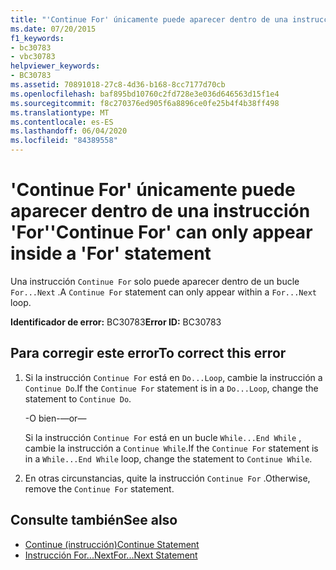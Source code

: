 ```yaml
---
title: "'Continue For' únicamente puede aparecer dentro de una instrucción 'For'"
ms.date: 07/20/2015
f1_keywords:
- bc30783
- vbc30783
helpviewer_keywords:
- BC30783
ms.assetid: 70891018-27c8-4d36-b168-8cc7177d70cb
ms.openlocfilehash: baf895bd10760c2fd728e3e036d646563d15f1e4
ms.sourcegitcommit: f8c270376ed905f6a8896ce0fe25b4f4b38ff498
ms.translationtype: MT
ms.contentlocale: es-ES
ms.lasthandoff: 06/04/2020
ms.locfileid: "84389558"
---
```

# <a name="continue-for-can-only-appear-inside-a-for-statement"></a><span data-ttu-id="896cd-102">'Continue For' únicamente puede aparecer dentro de una instrucción 'For'</span><span class="sxs-lookup"><span data-stu-id="896cd-102">'Continue For' can only appear inside a 'For' statement</span></span>
<span data-ttu-id="896cd-103">Una instrucción `Continue For` solo puede aparecer dentro de un bucle `For...Next` .</span><span class="sxs-lookup"><span data-stu-id="896cd-103">A `Continue For` statement can only appear within a `For...Next` loop.</span></span>  
  
 <span data-ttu-id="896cd-104">**Identificador de error:** BC30783</span><span class="sxs-lookup"><span data-stu-id="896cd-104">**Error ID:** BC30783</span></span>  
  
## <a name="to-correct-this-error"></a><span data-ttu-id="896cd-105">Para corregir este error</span><span class="sxs-lookup"><span data-stu-id="896cd-105">To correct this error</span></span>  
  
1. <span data-ttu-id="896cd-106">Si la instrucción `Continue For` está en `Do...Loop`, cambie la instrucción a `Continue Do`.</span><span class="sxs-lookup"><span data-stu-id="896cd-106">If the `Continue For` statement is in a `Do...Loop`, change the statement to `Continue Do`.</span></span>  
  
     <span data-ttu-id="896cd-107">-O bien-</span><span class="sxs-lookup"><span data-stu-id="896cd-107">—or—</span></span>  
  
     <span data-ttu-id="896cd-108">Si la instrucción `Continue For` está en un bucle `While...End While` , cambie la instrucción a `Continue While`.</span><span class="sxs-lookup"><span data-stu-id="896cd-108">If the `Continue For` statement is in a `While...End While` loop, change the statement to `Continue While`.</span></span>  
  
2. <span data-ttu-id="896cd-109">En otras circunstancias, quite la instrucción `Continue For` .</span><span class="sxs-lookup"><span data-stu-id="896cd-109">Otherwise, remove the `Continue For` statement.</span></span>  
  
## <a name="see-also"></a><span data-ttu-id="896cd-110">Consulte también</span><span class="sxs-lookup"><span data-stu-id="896cd-110">See also</span></span>

- [<span data-ttu-id="896cd-111">Continue (instrucción)</span><span class="sxs-lookup"><span data-stu-id="896cd-111">Continue Statement</span></span>](../language-reference/statements/continue-statement.md)
- [<span data-ttu-id="896cd-112">Instrucción For...Next</span><span class="sxs-lookup"><span data-stu-id="896cd-112">For...Next Statement</span></span>](../language-reference/statements/for-next-statement.md)
